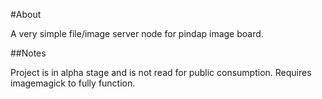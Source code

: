 #About

A very simple file/image server node for pindap image board.

##Notes

Project is in alpha stage and is not read for public consumption. Requires imagemagick to fully function.
